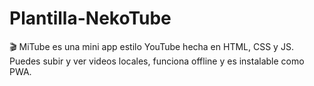 # Plantilla-NekoTube
🎬 MiTube es una mini app estilo YouTube hecha en HTML, CSS y JS. Puedes subir y ver videos locales, funciona offline y es instalable como PWA.

